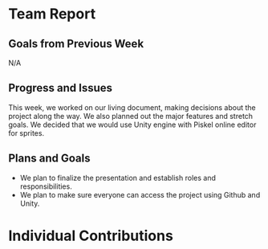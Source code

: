 # Team Report

## Goals from Previous Week
N/A
## Progress and Issues
This week, we worked on our living document, making decisions about the project along the way. We also planned out the major features and stretch goals. We decided that we would use Unity engine with Piskel online editor for sprites.
## Plans and Goals
* We plan to finalize the presentation and establish roles and responsibilities.
* We plan to make sure everyone can access the project using Github and Unity.

# Individual Contributions

